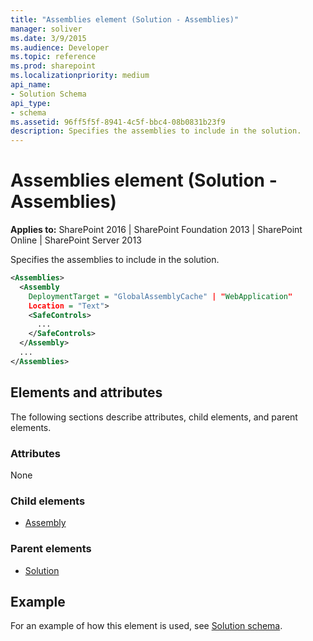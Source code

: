 ```yaml
---
title: "Assemblies element (Solution - Assemblies)"
manager: soliver
ms.date: 3/9/2015
ms.audience: Developer
ms.topic: reference
ms.prod: sharepoint
ms.localizationpriority: medium
api_name:
- Solution Schema
api_type:
- schema
ms.assetid: 96ff5f5f-8941-4c5f-bbc4-08b0831b23f9
description: Specifies the assemblies to include in the solution.
---
```


# Assemblies element (Solution - Assemblies)

**Applies to:** SharePoint 2016 | SharePoint Foundation 2013 | SharePoint Online | SharePoint Server 2013
  
Specifies the assemblies to include in the solution.
  
```XML
<Assemblies>
  <Assembly
    DeploymentTarget = "GlobalAssemblyCache" | "WebApplication"
    Location = "Text">
    <SafeControls>
      ...
    </SafeControls>
  </Assembly>
  ...
</Assemblies>
```

## Elements and attributes

The following sections describe attributes, child elements, and parent elements.

### Attributes

None
   
### Child elements

- [Assembly](assembly-element-solutionassemblies.md)
   
### Parent elements

- [Solution](solution-element-solution.md)
   
## Example

For an example of how this element is used, see [Solution schema](solution-schema.md).
  

